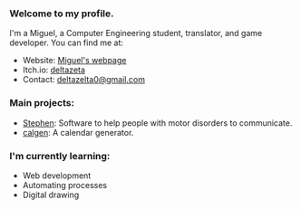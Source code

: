 ### Welcome to my profile.

I'm a Miguel, a Computer Engineering student, translator, and game developer. You can find me at:
 
- Website: [Miguel's webpage](https://deltazeta.neocities.org)
- Itch.io: [deltazeta](https://deltazeta.itch.io)
- Contact: [deltazelta0@gmail.com](mailto:deltazelta0@gmail.com)

### Main projects:

- [Stephen](https://github.com/miguel-ll/stephen): Software to help people with motor disorders to communicate.
- [calgen](https://github.com/miguel-ll/calgen): A calendar generator.

### I'm currently learning:

- Web development
- Automating processes
- Digital drawing
